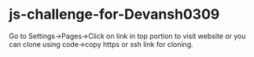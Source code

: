 # js-challenge-for-Devansh0309
Go to Settings->Pages->Click on link in top portion to visit website or you can clone using code->copy https or ssh link for cloning.